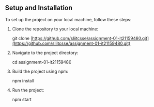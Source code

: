 ## Setup and Installation

To set up the project on your local machine, follow these steps:

1. Clone the repository to your local machine:
    
    git clone [https://github.com/sliitcsse/assignment-01-it21159480.git](https://github.com/sliitcsse/assignment-01-it21159480.git)
    
2. Navigate to the project directory:
    
    cd assignment-01-it21159480
    
3. Build the project using npm:
    
    npm install
    
4. Run the project:
    
   npm start
